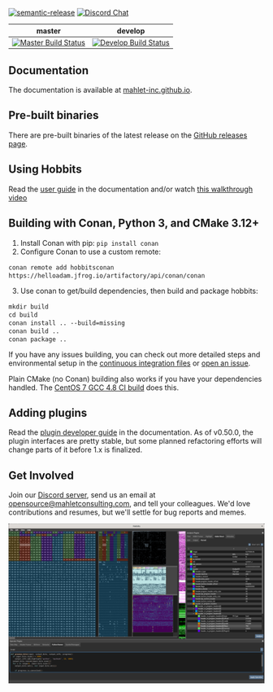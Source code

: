 
[![semantic-release](https://img.shields.io/badge/%20%20%F0%9F%93%A6%F0%9F%9A%80-semantic--release-e10079.svg)](https://github.com/semantic-release/semantic-release)
[![Discord Chat](https://discordapp.com/api/guilds/672761400220844042/widget.png?style=shield)](https://discord.gg/wRQJpZZ)  

| master | develop |
| ------ | ------- |
|[![Master Build Status](https://dev.azure.com/mahlet-inc/hobbits/_apis/build/status/Mahlet-Inc.hobbits?branchName=master)](https://dev.azure.com/mahlet-inc/hobbits/_build/latest?definitionId=1&branchName=master)|[![Develop Build Status](https://dev.azure.com/mahlet-inc/hobbits/_apis/build/status/Mahlet-Inc.hobbits?branchName=develop)](https://dev.azure.com/mahlet-inc/hobbits/_build/latest?definitionId=1&branchName=develop)|


## Documentation
The documentation is available at
[mahlet-inc.github.io](https://mahlet-inc.github.io).

## Pre-built binaries
There are pre-built binaries of the latest release on the
[GitHub releases page](https://github.com/Mahlet-Inc/hobbits/releases).

## Using Hobbits
Read the [user guide](https://mahlet-inc.github.io/user-guide/) in the
documentation and/or watch
[this walkthrough video](https://youtu.be/6ygkhze36qM)

## Building with Conan, Python 3, and CMake 3.12+
1. Install Conan with pip: `pip install conan`
2. Configure Conan to use a custom remote:
```
conan remote add hobbitsconan https://helloadam.jfrog.io/artifactory/api/conan/conan
```
3. Use conan to get/build dependencies, then build and package hobbits:
```
mkdir build
cd build
conan install .. --build=missing
conan build ..
conan package ..
```

If you have any issues building, you can check out more detailed steps and
environmental setup in the [continuous integration files](ci) or
[open an issue](https://github.com/Mahlet-Inc/hobbits/issues/new).

Plain CMake (no Conan) building also works if you have your dependencies
handled. The [CentOS 7 GCC 4.8 CI build](ci/linux-cmake.yml) does this.

## Adding plugins
Read the
[plugin developer guide](https://mahlet-inc.github.io/plugin-developer-guide/)
in the documentation. As of v0.50.0, the plugin interfaces are pretty stable,
but some planned refactoring efforts will change parts of it before 1.x is
finalized.

## Get Involved
Join our [Discord server](https://discord.gg/wRQJpZZ), send us an
email at opensource@mahletconsulting.com, and tell your colleagues. We'd love
contributions and resumes, but we'll settle for bug reports and memes.


![Screenshot of the Hobbits GUI](docs/hobbits_screenshot.png)
